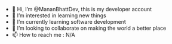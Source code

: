 - 👋 Hi, I’m @MananBhattDev, this is my developer account
- 👀 I’m interested in learning new things 
- 🌱 I’m currently learning software development
- 💞️ I’m looking to collaborate on making the world a better place
- 📫 How to reach me : N/A

<!---
MananBhattDev/MananBhattDev is a ✨ special ✨ repository because its `README.md` (this file) appears on your GitHub profile.
You can click the Preview link to take a look at your changes.
--->
